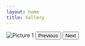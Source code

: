 ```yaml
---
layout: home
title: Gallery
---
```


<div id="slideshow">
  <img id="slide" src="picture1.jpg" alt="Picture 1">
  <button id="prevBtn" onclick="prevImage()">Previous</button>
  <button id="nextBtn" onclick="nextImage()">Next</button>
</div>

<script
src="galleryscript.js"></script>
